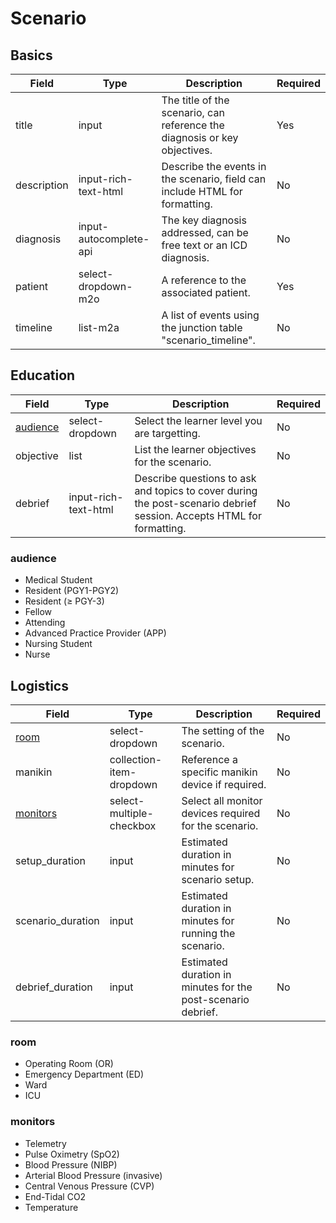 # Scenario

## Basics

| Field | Type | Description | Required |
| --- | --- | --- | --- |
| title | input | The title of the scenario, can reference the diagnosis or key objectives. | Yes |
| description | input-rich-text-html | Describe the events in the scenario, field can include HTML for formatting. | No |
| diagnosis | input-autocomplete-api | The key diagnosis addressed, can be free text or an ICD diagnosis. | No |
| patient | select-dropdown-m2o | A reference to the associated patient. | Yes |
| timeline | list-m2a | A list of events using the junction table "scenario_timeline". | No |
## Education

| Field | Type | Description | Required |
| --- | --- | --- | --- |
| [audience](#audience) | select-dropdown | Select the learner level you are targetting. | No |
| objective | list | List the learner objectives for the scenario. | No |
| debrief | input-rich-text-html | Describe questions to ask and topics to cover during the post-scenario debrief session. Accepts HTML for formatting. | No |

### audience

- Medical Student
- Resident (PGY1-PGY2)
- Resident (≥ PGY-3)
- Fellow
- Attending
- Advanced Practice Provider (APP)
- Nursing Student
- Nurse
## Logistics

| Field | Type | Description | Required |
| --- | --- | --- | --- |
| [room](#room) | select-dropdown | The setting of the scenario. | No |
| manikin | collection-item-dropdown | Reference a specific manikin device if required. | No |
| [monitors](#monitors) | select-multiple-checkbox | Select all monitor devices required for the scenario. | No |
| setup_duration | input | Estimated duration in minutes for scenario setup. | No |
| scenario_duration | input | Estimated duration in minutes for running the scenario. | No |
| debrief_duration | input | Estimated duration in minutes for the post-scenario debrief. | No |

### room

- Operating Room (OR)
- Emergency Department (ED)
- Ward
- ICU

### monitors

- Telemetry
- Pulse Oximetry (SpO2)
- Blood Pressure (NIBP)
- Arterial Blood Pressure (invasive)
- Central Venous Pressure (CVP)
- End-Tidal CO2
- Temperature

